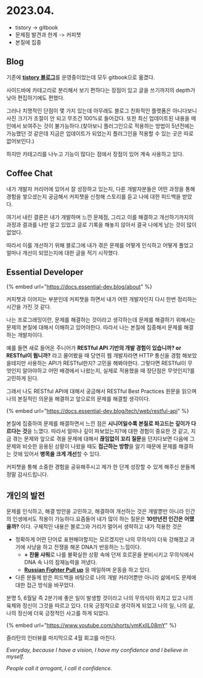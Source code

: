 # 2023.04.

* tistory -> gitbook
* 문제점 발견과 한계 -> 커피챗
* 본질에 집중



## Blog

기존에 [**tistory 블로그**](https://danerally.tistory.com/)를 운영중이었는데 모두 gitbook으로 옮겼다.

사이드바에 카테고리로 분리해서 보기 편하다는 장점이 있고 글을 쓰기까지의 depth가 낮아 편집하기에도 편했다.

그러나 치명적인 단점이 몇 가지 있는데 아무래도 블로그 친화적인 플랫폼은 아니다보니 사진 크기가 조절이 안 되고 무조건 100%로 들어갔다. 또한 최신 업데이트된 내용을 메인에서 보여주는 것이 불가능하다.(찾아보니 플러그인으로 적용하는 방법이 5년전에는 가능했던 것 같은데 지금은 업데이트가 되었는지 플러그인을 적용할 수 있는 곳은 따로 없어보인다.)

하지만 카테고리를 나누고 기능이 많다는 점에서 장점이 있어 계속 사용하고 있다.



## Coffee Chat

내가 개발자 커리어에 있어서 잘 성장하고 있는지, 다른 개발자분들은 어떤 과정을 통해 경험을 쌓으셨는지 궁금해서 커피챗을 신청해 스토리를 듣고 나에 대한 피드백을 받았다.

여기서 내린 결론은 내가 개발하며 느낀 문제점, 그리고 이를 해결하고 개선하기까지의 과정과 결과를 나만 알고 있었고 글로 기록을 해놓지 않아서 결국 나에게 남는 것이 많이 없었다.

따라서 이를 개선하기 위해 블로그에 내가 겪은 문제를 어떻게 인식하고 어떻게 풀었고 얼마나 개선이 되었는지에 대한 글을 적기 시작했다.



## Essential Developer

{% embed url="https://docs.essential-dev.blog/about" %}

커피챗과 이어지는 부분인데 커피챗을 하면서 내가 어떤 개발자인지 다시 한번 정리하는 시간을 가진 것 같다.

나는 프로그래밍이란, 문제를 해결하는 것이라고 생각하는데 문제를 해결하기 위해서는 문제의 본질에 대해서 이해하고 있어야한다.  따라서 나는 본질에 집중해서 문제를 해결하는 개발자이다.

예를 들면 새로 들어온 주니어가 **RESTful API 기반의 개발 경험이 있습니까? or RESTful이 뭡니까?** 라고 물어봤을 때 당연히 웹 개발자라면 HTTP 통신을 경험 해보았을테지만 사용하는 API가 RESTful한지? 고민을 해봐야한다. 그렇다면 RESTful이 무엇인지 알아야하고 어떤 배경에서 나왔는지, 실제로 적용했을 때 장단점은 무엇인지?를 고민하게 된다.

그래서 나도 RESTful API에 대해서 궁금해서 RESTful Best Practices 원문을 읽으며 나의 본질적인 의문을 해결하고 앞으로의 문제를 해결할 생각이다.

{% embed url="https://docs.essential-dev.blog/tech/web/restful-api" %}

본질에 집중하여 문제를 해결하면서 느낀 점은 **시니어일수록 본질로 파고드는 깊이가 다르다는 것**을 느꼈다. 따라서 얼마나 깊이 파보았는지?에 대한 경험이 중요한 것 같고, 지금 겪는 문제와 앞으로 겪을 문제에 대해서 **끊임없이 꼬리 질문**을 던지다보면 다음에 그 문제와 비슷한 응용된 상황이 나왔을 때도 **접근하는 방향**을 알기 때문에 문제를 해결하는 것에 있어서 **병목을 크게 개선**할 수 있다.



커피챗을 통해 소중한 경험을 공유해주시고 제가 한 단계 성장할 수 있게 해주신 분들께 정말 감사드립니다.



## 개인의 발전

문제를 인식하고, 해결 방안을 고민하고, 해결하여 개선하는 것은 개발뿐만 아니라 인간의 인생에서도 적용이 가능하다.요즘들어 내가 많이 하는 질문은 **10만년전 인간은 어땠을까?** 이다. 구체적인 내용은 블로그와 거리가 멀어서 생략하고 내가 적용한 것은

* 정확하게 어떤 단어로 표현해야할지는 모르겠지만 나의 무의식이 더욱 강해졌고 과거에 사냥을 하고 전쟁을 해온 DNA가 반응하는 느낌이다.
  * **+ 찬물 샤워**로 나를 불확실한 상황 속에 던져 호르몬을 분비시키고 무의식에서 DNA 속 나의 잠재능력을 꺼냈다.
  * [**Russian Fighter Pull up**](https://www.t-nation.com/training/tip-do-the-russian-fighter-pull-up-program/) 을 매일하며 운동을 하고 있다.
* 다른 분들께 받은 피드백을 바탕으로 나의 개발 커리어뿐만 아니라 삶에서도 문제에 대한 접근 방식을 바꾸었다.



분명 5, 6월달 즉 2분기에 좋은 일이 발생할 것이라고 나의 무의식이 외치고 있고 나의 육체와 정신이 그것을 따르고 있다. 더욱 긍정적으로 생각하게 되었고 나의 일, 나의 삶, 나의 정신에 더욱 긍정적인 사고를 하게 되었다.



{% embed url="https://www.youtube.com/shorts/vmKxllL08mY" %}

즐라탄의 인터뷰를 마지막으로 4월 회고를 마친다.

_Everyday, because I have a vision, I have my confidence and I believe in myself._

_People call it arrogant, I call it confidence._
